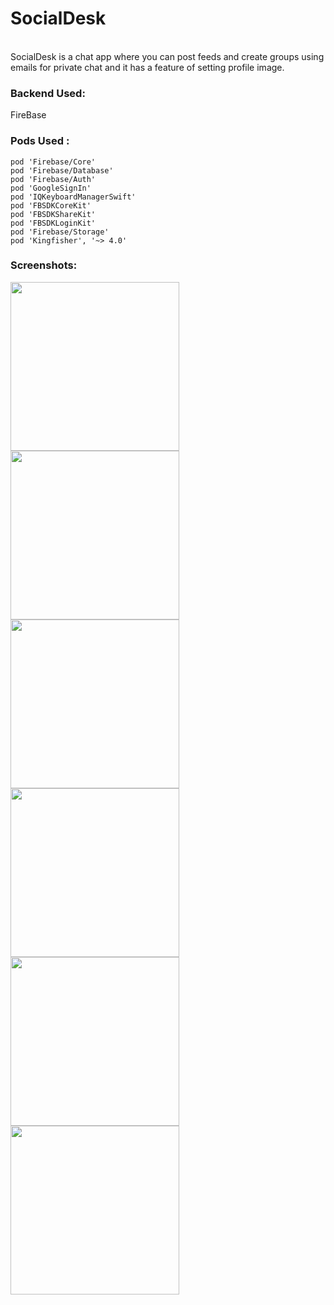 # SocialDesk
<br>
SocialDesk is a chat app where you can post feeds and create groups using emails for private chat and it has a feature of setting profile image.
<br>

### Backend Used:
FireBase
<br>

### Pods Used :
```pod 'Firebase/Core'```<br>
```pod 'Firebase/Database'```<br>
```pod 'Firebase/Auth'```<br>
```pod 'GoogleSignIn'```<br>
```pod 'IQKeyboardManagerSwift'```<br>
```pod 'FBSDKCoreKit'```<br>
```pod 'FBSDKShareKit'```<br>
```pod 'FBSDKLoginKit'```<br>
```pod 'Firebase/Storage'```<br>
```pod 'Kingfisher', '~> 4.0'```
<br>

### Screenshots:
<img src="Screenshots/1.PNG" width="270"/> <img src="Screenshots/2.PNG" width="270"/> <img src="Screenshots/3.PNG" width="270"/> <img src="Screenshots/4.jpg" width="270"/> <img src="Screenshots/5.PNG" width="270"/> <img src="Screenshots/6.PNG" width="270"/>
